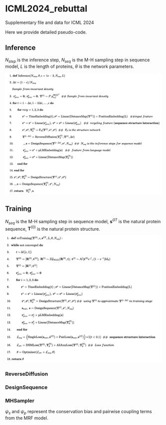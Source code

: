 # ICML2024_rebuttal
Supplementary file and data for ICML 2024 

Here we provide detailed pseudo-code.

## Inference
$N_{step}$ is the inference step, $N_{seq}$ is the M-H sampling step in sequence model, $L$ is the length of proteins, $\theta$ is the network parameters.

![avatar](https://github.com/2024-anonymous/ICML2024_rebuttal/blob/main/Inference.png)

## Training 
$N_{seq}$ is the M-H sampling step in sequence model, $\mathbf{s}^{GT}$ is the natural protein sequence, $\mathbf{T}^{(0)}$ is the natural protein structure.

![avatar](https://github.com/2024-anonymous/ICML2024_rebuttal/blob/main/Training.png)
### ReverseDiffusion


### DesignSequence


### MHSampler
$\psi_s$ and $\psi_p$ represent the conservation bias and pairwise coupling terms from the MRF model.
